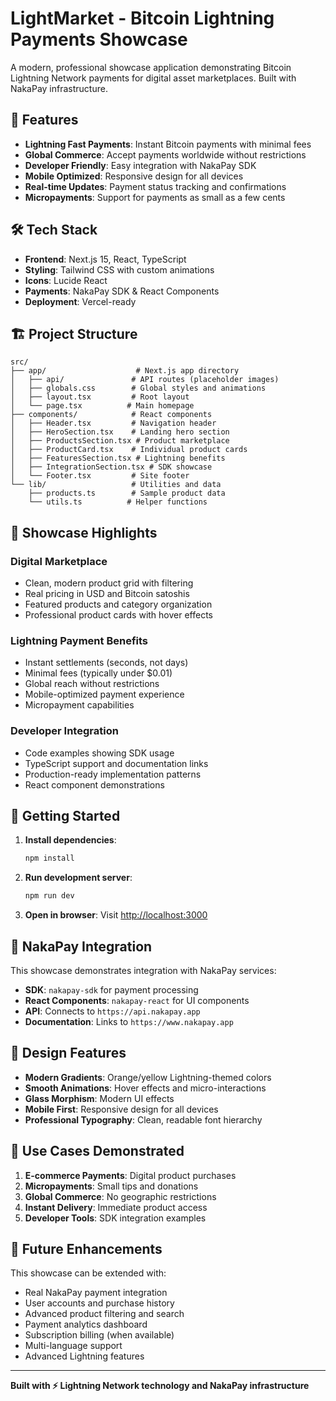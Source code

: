 # LightMarket - Bitcoin Lightning Payments Showcase

A modern, professional showcase application demonstrating Bitcoin Lightning Network payments for digital asset marketplaces. Built with NakaPay infrastructure.

## 🚀 Features

- **Lightning Fast Payments**: Instant Bitcoin payments with minimal fees
- **Global Commerce**: Accept payments worldwide without restrictions
- **Developer Friendly**: Easy integration with NakaPay SDK
- **Mobile Optimized**: Responsive design for all devices
- **Real-time Updates**: Payment status tracking and confirmations
- **Micropayments**: Support for payments as small as a few cents

## 🛠 Tech Stack

- **Frontend**: Next.js 15, React, TypeScript
- **Styling**: Tailwind CSS with custom animations
- **Icons**: Lucide React
- **Payments**: NakaPay SDK & React Components
- **Deployment**: Vercel-ready

## 🏗 Project Structure

```
src/
├── app/                    # Next.js app directory
│   ├── api/               # API routes (placeholder images)
│   ├── globals.css        # Global styles and animations
│   ├── layout.tsx         # Root layout
│   └── page.tsx          # Main homepage
├── components/            # React components
│   ├── Header.tsx         # Navigation header
│   ├── HeroSection.tsx    # Landing hero section
│   ├── ProductsSection.tsx # Product marketplace
│   ├── ProductCard.tsx    # Individual product cards
│   ├── FeaturesSection.tsx # Lightning benefits
│   ├── IntegrationSection.tsx # SDK showcase
│   └── Footer.tsx         # Site footer
└── lib/                   # Utilities and data
    ├── products.ts        # Sample product data
    └── utils.ts          # Helper functions
```

## 🎯 Showcase Highlights

### Digital Marketplace
- Clean, modern product grid with filtering
- Real pricing in USD and Bitcoin satoshis
- Featured products and category organization
- Professional product cards with hover effects

### Lightning Payment Benefits
- Instant settlements (seconds, not days)
- Minimal fees (typically under $0.01)
- Global reach without restrictions
- Mobile-optimized payment experience
- Micropayment capabilities

### Developer Integration
- Code examples showing SDK usage
- TypeScript support and documentation links
- Production-ready implementation patterns
- React component demonstrations

## 🚀 Getting Started

1. **Install dependencies**:
   ```bash
   npm install
   ```

2. **Run development server**:
   ```bash
   npm run dev
   ```

3. **Open in browser**:
   Visit [http://localhost:3000](http://localhost:3000)

## 🔧 NakaPay Integration

This showcase demonstrates integration with NakaPay services:

- **SDK**: `nakapay-sdk` for payment processing
- **React Components**: `nakapay-react` for UI components
- **API**: Connects to `https://api.nakapay.app`
- **Documentation**: Links to `https://www.nakapay.app`

## 🎨 Design Features

- **Modern Gradients**: Orange/yellow Lightning-themed colors
- **Smooth Animations**: Hover effects and micro-interactions
- **Glass Morphism**: Modern UI effects
- **Mobile First**: Responsive design for all devices
- **Professional Typography**: Clean, readable font hierarchy

## 📱 Use Cases Demonstrated

1. **E-commerce Payments**: Digital product purchases
2. **Micropayments**: Small tips and donations
3. **Global Commerce**: No geographic restrictions
4. **Instant Delivery**: Immediate product access
5. **Developer Tools**: SDK integration examples

## 🌟 Future Enhancements

This showcase can be extended with:
- Real NakaPay payment integration
- User accounts and purchase history
- Advanced product filtering and search
- Payment analytics dashboard
- Subscription billing (when available)
- Multi-language support
- Advanced Lightning features

---

**Built with ⚡ Lightning Network technology and NakaPay infrastructure**
